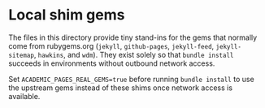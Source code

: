 # Local shim gems

The files in this directory provide tiny stand-ins for the gems that
normally come from rubygems.org (`jekyll`, `github-pages`, `jekyll-feed`,
`jekyll-sitemap`, `hawkins`, and `wdm`). They exist solely so that
`bundle install` succeeds in environments without outbound network access.

Set `ACADEMIC_PAGES_REAL_GEMS=true` before running `bundle install` to use
the upstream gems instead of these shims once network access is available.
